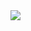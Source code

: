 <!-- #image --><img align="center" src="https://apod.nasa.gov/apod/image/1409/cocoonIC5146pelliccia600h.jpg"></br><!-- #end -->
